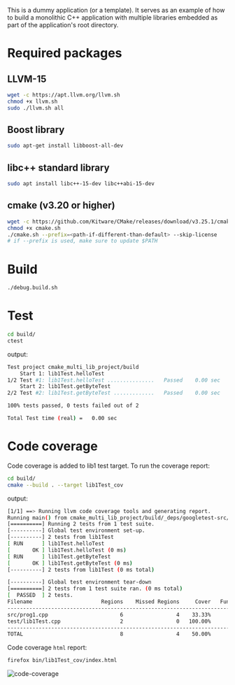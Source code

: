 This is a dummy application (or a template). It serves as an example of how to
build a monolithic C++ application with multiple libraries embedded as part of
the application's root directory.

# Required packages

## LLVM-15

```sh
wget -c https://apt.llvm.org/llvm.sh
chmod +x llvm.sh
sudo ./llvm.sh all
```

## Boost library

```sh
sudo apt-get install libboost-all-dev
```

## libc++ standard library

```sh
sudo apt install libc++-15-dev libc++abi-15-dev
```

## cmake (v3.20 or higher)

```sh
wget -c https://github.com/Kitware/CMake/releases/download/v3.25.1/cmake-3.25.1-linux-x86_64.sh -O cmake.sh
chmod +x cmake.sh
./cmake.sh --prefix=<path-if-different-than-default> --skip-license
# if --prefix is used, make sure to update $PATH
```

# Build

```sh
./debug.build.sh
```

# Test

```sh
cd build/
ctest
```

output:

```sh
Test project cmake_multi_lib_project/build
    Start 1: lib1Test.helloTest
1/2 Test #1: lib1Test.helloTest ...............   Passed    0.00 sec
    Start 2: lib1Test.getByteTest
2/2 Test #2: lib1Test.getByteTest .............   Passed    0.00 sec

100% tests passed, 0 tests failed out of 2

Total Test time (real) =   0.00 sec

```

# Code coverage

Code coverage is added to lib1 test target. To run the coverage report:

```sh
cd build/
cmake --build . --target lib1Test_cov
```

output:

```sh
[1/1] ==> Running llvm code coverage tools and generating report.
Running main() from cmake_multi_lib_project/build/_deps/googletest-src/googletest/src/gtest_main.cc
[==========] Running 2 tests from 1 test suite.
[----------] Global test environment set-up.
[----------] 2 tests from lib1Test
[ RUN      ] lib1Test.helloTest
[       OK ] lib1Test.helloTest (0 ms)
[ RUN      ] lib1Test.getByteTest
[       OK ] lib1Test.getByteTest (0 ms)
[----------] 2 tests from lib1Test (0 ms total)

[----------] Global test environment tear-down
[==========] 2 tests from 1 test suite ran. (0 ms total)
[  PASSED  ] 2 tests.
Filename                      Regions    Missed Regions     Cover   Functions  Missed Functions  Executed       Lines      Missed Lines     Cover    Branches   Missed Branches     Cover
-----------------------------------------------------------------------------------------------------------------------------------------------------------------------------------------------------------------------------------
src/prog1.cpp                       6                 4    33.33%           3                 1    66.67%          17                11    35.29%           2                 2     0.00%
test/lib1Test.cpp                   2                 0   100.00%           2                 0   100.00%           6                 0   100.00%           0                 0         -
-----------------------------------------------------------------------------------------------------------------------------------------------------------------------------------------------------------------------------------
TOTAL                               8                 4    50.00%           5                 1    80.00%          23                11    52.17%           2                 2     0.00%
```

Code coverage `html` report:

```sh
firefox bin/lib1Test_cov/index.html
```

![code-coverage](https://user-images.githubusercontent.com/70146464/227749431-80c665f2-02b8-4ebd-a1f7-88b9dbad56c0.png)
